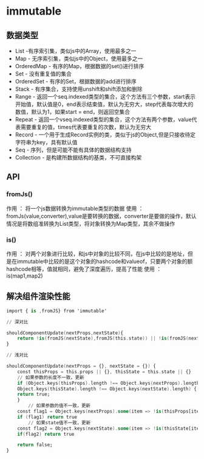 
# immutable

## 数据类型

- List -有序索引集，类似js中的Array，使用最多之一
- Map - 无序索引集，类似js中的Object，使用最多之一
- OrderedMap - 有序的Map，根据数据的set()进行排序
- Set - 没有重复值的集合
- OrderedSet - 有序的Set，根据数据的add进行排序
- Stack - 有序集合，支持使用unshift和shift添加和删除
- Range - 返回一个seq.indexed类型的集合，这个方法有三个参数，start表示开始值，默认值是0，end表示结束值，默认为无穷大，step代表每次增大的数值，默认为1，如果start = end，则返回空集合
- Repeat - 返回一个vseq.indexed类型的集合，这个方法有两个参数，value代表需要重复的值，times代表要重复的次数，默认为无穷大
- Record - 一个用于生成Record实例的类，类似于js的Object,但是只接收待定字符串为key，具有默认值
- Seq - 序列，但是可能不能有具体的数据结构支持
- Collection - 是构建所数据结构的基类，不可直接构架

## API

### fromJs()

作用 ： 将一个js数据转换为immutable类型的数据
使用 ： fromJs(value,converter),value是要转换的数据，converter是要做的操作，默认情况是将数组准转换为List类型，将对象转换为Map类型，其余不做操作

### is()

作用 ： 对两个对象进行比较，和js中对象的比较不同，在js中比较的是地址，但是在immutable中比较的是这个对象的hashcode和valueof，只要两个对象的额hashcode相等，值就相同，避免了深度遍历，提高了性能
使用 ： is(map1,map2)

## 解决组件渲染性能

``` a
import { is ,fromJS} from 'immutable'

// 深对比

shouldComponentUpdate(nextProps,nextState){
    return !is(fromJS(nextState),fromJS(this.state)) || !is(fromJS(nextProps),fromJS(this.props))
}

// 浅对比

shouldComponentUpdate(nextProps = {}, nextState = {}) {
    const thisProps = this.props || {}, thisState = this.state || {}
    // 如果参数的长度不一致，更新
    if (Object.keys(thisProps).length !== Object.keys(nextProps).length ||
    Object.keys(thisState).length !== Object.keys(nextState).length) {
    return true;
    }
        // 如果参数的值不一致，更新
    const flag1 = Object.keys(nextProps).some(item => !is(thisProps[item], nextProps[item]))
    if (flag1) return true
        // 如果state值不一致，更新
    const flag2 = Object.keys(nextState).some(item => !is(thisState[item], nextState[item]))
    if(flag2) return true

    return false;
}

```